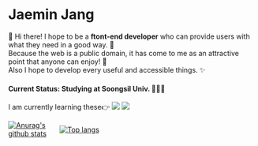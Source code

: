 Jaemin Jang
===========
👋 Hi there! I hope to be a __ftont-end developer__ who can provide users with what they need in a good way. 🎨
<br>Because the web is a public domain, it has come to me as an attractive point that anyone can enjoy! 🤗 
<br>Also I hope to develop every useful and accessible things. ✨
#### Current Status: Studying at Soongsil Univ. 👩‍💻🌱
I am currently learning these👉 <img src="https://img.shields.io/badge/HTML5-E34F26?style=flat-square&logo=HTML5&logoColor=white"/> <img src="https://img.shields.io/badge/CSS3-1572B6?style=flat-square&logo=CSS3&logoColor=white"/>
<th><a href="https://github.com/liverue/github-readme-stats"><img align="center" src="https://camo.githubusercontent.com/9ca56964f5847e8f1fd45b03fcdd10bf5bdf78d839df8f0616c1ba67d0fc0e34/68747470733a2f2f6769746875622d726561646d652d73746174732e76657263656c2e6170702f6170693f757365726e616d653d6c6976657275652673686f775f69636f6e733d74727565267468656d653d7261646963616c" alt="Anurag's github stats" data-canonical-src="https://github-readme-stats.vercel.app/api?username=liverue&amp;show_icons=true&amp;include_all_commits=true&amp;theme=radical&amp;hide_border=true" style="max-width: 100;"></a></th>
<th><a href="https://github.com/liverue/github-readme-stats"><img align="center" src="https://camo.githubusercontent.com/8b804831ed05fe74c3e9d9e2bc58cbc77b7ebe7641f131d4d7b00f5080fe47f9/68747470733a2f2f6769746875622d726561646d652d73746174732e76657263656c2e6170702f6170692f746f702d6c616e67732f3f757365726e616d653d6c697665727565266c616e67735f636f756e743d38266c61796f75743d636f6d70616374267468656d653d7261646963616c" alt="Top langs" data-canonical-src="https://github-readme-stats.vercel.app/api/top-langs/?username=liverue&amp;layout=compact&amp;theme=radical&amp;hide_border=true" style="max-width: 100;"></a></th>
